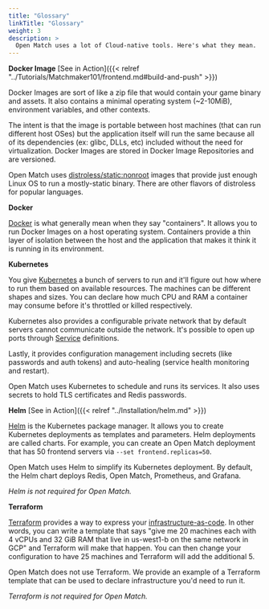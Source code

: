 ```yaml
---
title: "Glossary"
linkTitle: "Glossary"
weight: 3
description: >
  Open Match uses a lot of Cloud-native tools. Here's what they mean.
---
```


**Docker Image** [See in Action]({{< relref "../Tutorials/Matchmaker101/frontend.md#build-and-push" >}})

Docker Images are sort of like a zip file that would contain your game binary and assets.
It also contains a minimal operating system (~2-10MiB), environment variables, and other contexts.

The intent is that the image is portable between host machines (that can run different host OSes)
but the application itself will run the same because all of its dependencies (ex: glibc, DLLs, etc)
included without the need for virtualization. Docker Images are stored in Docker Image
Repositories and are versioned.

Open Match uses [distroless/static:nonroot](https://github.com/GoogleContainerTools/distroless)
images that provide just enough Linux OS to run a mostly-static binary. There are other flavors
of distroless for popular languages.

**Docker**

[Docker](https://docs.docker.com/engine/docker-overview/) is what generally mean when they say
"containers". It allows you to run Docker Images on a host operating system. Containers provide
a thin layer of isolation between the host and the application that makes it think it is running
in its environment.

**Kubernetes**

You give [Kubernetes](https://kubernetes.io/docs/concepts/overview/what-is-kubernetes/)
a bunch of servers to run and it'll figure out how where to run them based on available
resources. The machines can be different shapes and sizes. You can declare how much CPU
and RAM a container may consume before it's throttled or killed respectively.

Kubernetes also provides a configurable private network that by default servers cannot
communicate outside the network. It's possible to open up ports through
[Service](https://kubernetes.io/docs/concepts/services-networking/service/) definitions.

Lastly, it provides configuration management including secrets
(like passwords and auth tokens) and auto-healing (service health monitoring and restart).

Open Match uses Kubernetes to schedule and runs its services. It also uses secrets to
hold TLS certificates and Redis passwords.

**Helm** [See in Action]({{< relref "../Installation/helm.md" >}})

[Helm](https://helm.sh/) is the Kubernetes package manager. It allows you to create
Kubernetes deployments as templates and parameters. Helm deployments are called charts.
For example, you can create an Open Match deployment that has 50 frontend servers via
`--set frontend.replicas=50`.

Open Match uses Helm to simplify its Kubernetes deployment. By default, the Helm chart
deploys Redis, Open Match, Prometheus, and Grafana.

_Helm is not required for Open Match._

**Terraform**

[Terraform](https://www.terraform.io/intro#what-is-terraform) provides
a way to express your
[infrastructure-as-code](https://en.wikipedia.org/wiki/Infrastructure_as_code).
In other words, you can write a template that says "give me 20 machines each with
4 vCPUs and 32 GiB RAM that live in us-west1-b on the same network in GCP" and
Terraform will make that happen. You can then change your configuration to have 25
machines and Terraform will add the additional 5.

Open Match does not use Terraform. We provide an example of a Terraform template that
can be used to declare infrastructure you'd need to run it.

_Terraform is not required for Open Match._
